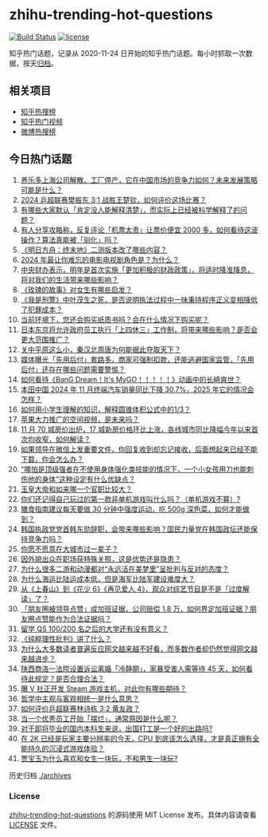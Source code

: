 # zhihu-trending-hot-questions

[![Build Status](https://github.com/justjavac/zhihu-trending-hot-questions/workflows/ci/badge.svg?branch=master)](https://github.com/justjavac/zhihu-trending-hot-questions/actions)
[![license](https://img.shields.io/github/license/justjavac/zhihu-trending-hot-questions)](https://github.com/justjavac/zhihu-trending-hot-questions/blob/master/LICENSE)

知乎热门话题，记录从 2020-11-24
日开始的知乎热门话题。每小时抓取一次数据，按天[归档](./archives)。

## 相关项目

- [知乎热搜榜](https://github.com/justjavac/zhihu-trending-top-search)
- [知乎热门视频](https://github.com/justjavac/zhihu-trending-hot-video)
- [微博热搜榜](https://github.com/justjavac/weibo-trending-hot-search)

## 今日热门话题

<!-- BEGIN -->
<!-- 最后更新时间 Tue Dec 17 2024 01:17:34 GMT+0800 (China Standard Time) -->

1. [养乐多上海公司解散、工厂停产，它在中国市场的竞争力如何？未来发展策略可能是什么？](https://www.zhihu.com/question/6477078418)
1. [2024 乒超联赛樊振东 3:1 战胜王楚钦，如何评价这场比赛？](https://www.zhihu.com/question/7030717661)
1. [有哪些大家默认「肯定没人能解释清楚」，而实际上已经被科学解释了的问题？](https://www.zhihu.com/question/263896133)
1. [有人分享攻略称，反复评论「机票太贵」让票价便宜 2000 多，如何看待这波操作？算法真能被「驯化」吗？](https://www.zhihu.com/question/6902414538)
1. [《明日方舟：终末地》二测版本改了哪些内容？](https://www.zhihu.com/question/6933226018)
1. [2024 年最让你难忘的电影电视剧角色是？为什么？](https://www.zhihu.com/question/6844583681)
1. [中央财办表示，明年是首次实施「更加积极的财政政策」，将适时降准降息，将对我们的生活带来哪些影响？](https://www.zhihu.com/question/7007111128)
1. [《玫瑰的故事》对女生有哪些启发？](https://www.zhihu.com/question/662337663)
1. [《我是刑警》中叶茂生之死，是否说明执法过程中一味秉持程序正义变相降低了犯罪成本？](https://www.zhihu.com/question/5803273094)
1. [当前环境下，您还会购买纸质书吗？会在什么情况下购买呢？](https://www.zhihu.com/question/6732147106)
1. [日本东京将允许政府员工执行「上四休三」工作制，将带来哪些影响？是否会更大范围推广？](https://www.zhihu.com/question/6979349938)
1. [关中平原这么小，秦汉北周唐为何能据此夺取天下？](https://www.zhihu.com/question/535482736)
1. [媒体曝光「先用后付」套路多，商家可强制扣款，还能逃避国家监管，「先用后付」还存在哪些问题需要警惕？](https://www.zhihu.com/question/6974968905)
1. [如何看待《BanG Dream！It's MyGO！！！！！》动画中的长崎爽世？](https://www.zhihu.com/question/620329076)
1. [本田中国 2024 年 11 月终端汽车销量同比下降 30.7%，2025 年它的情况会怎样？](https://www.zhihu.com/question/6165818169)
1. [如何用小学生理解的知识，解释圆锥体积公式中的1/3？](https://www.zhihu.com/question/5311934295)
1. [苹果大力推广的空间视频，是未来吗？](https://www.zhihu.com/question/6657599306)
1. [11 月 70 城房价出炉，17 城新房价格环比上涨，各线城市同比降幅今年以来首次均收窄，如何解读？](https://www.zhihu.com/question/6980969784)
1. [如果领导在微信上发重要文件，你回复收到却忘记接收，后面想起来已经不能下载，你会怎么办？](https://www.zhihu.com/question/6708252798)
1. [“哪怕是顶级强者在不使用身体强化类技能的情况下，一个小女孩用刀也能刺伤他的身体”这种设定有什么优缺点？](https://www.zhihu.com/question/660271372)
1. [玉皇大帝和如来哪一个官职比较大？](https://www.zhihu.com/question/477254084)
1. [你们还记得自己玩过的第一款非单机游戏叫什么吗？（单机游戏不算）?](https://www.zhihu.com/question/6164898017)
1. [膳食指南建议每天要做 30 分钟中强度运动，吃 500g 深色菜，如何才能做到？](https://www.zhihu.com/question/5823995674)
1. [韩国执政党党首韩东勋辞职，会带来哪些影响？国民力量党在韩国政坛还能保持竞争力吗？](https://www.zhihu.com/question/6980602034)
1. [你愿不愿意在大城市过一辈子？](https://www.zhihu.com/question/6912710464)
1. [因外貌出众在职场获特殊关照，这是优势还是隐患？](https://www.zhihu.com/question/6694643735)
1. [为什么很多二游和动漫都对“永远活在美梦里”呈批判与反对的态度？](https://www.zhihu.com/question/657610089)
1. [为什么海运比陆运成本低，但是海军比陆军建设难度大？](https://www.zhihu.com/question/667172326)
1. [从《上春山》到《花少 6》《再见爱人 4》，观众对综艺节目是不是「过度解读」了？](https://www.zhihu.com/question/6042974003)
1. [「朋友圈被领导点赞」成加班证据，公司赔偿 1.8 万，如何界定加班证据？朋友圈点赞能作为合法证据吗？](https://www.zhihu.com/question/6571845691)
1. [留学 QS 100/200 名之后的大学还有没有意义？](https://www.zhihu.com/question/6452565879)
1. [《纯粹理性批判》讲了什么？](https://www.zhihu.com/question/316417206)
1. [为什么大多数读者普遍反应网文越来越不好看，而多数作者却仍然觉得网文越来越进步？](https://www.zhihu.com/question/658697566)
1. [陕西商洛一法院设置诉讼离婚「冷静期」，家暴受害人需等待 45 天，如何看待此规定？是否合理合法？](https://www.zhihu.com/question/6906081514)
1. [曝 V 社正开发 Steam 游戏主机，对此你有哪些期待？](https://www.zhihu.com/question/6233097758)
1. [哲学中主观与客观相统一是什么意思？](https://www.zhihu.com/question/6133109612)
1. [如何评价乒超联赛林诗栋 3:2 黄友政？](https://www.zhihu.com/question/6945962818)
1. [当一个优秀员工开始「摆烂」，通常原因是什么呢？](https://www.zhihu.com/question/6525588433)
1. [对于即将毕业的国内本科生来说，出国打工是一个好的出路吗?](https://www.zhihu.com/question/6482143837)
1. [在 2K 已经是玩家主要分辨率的今天，CPU 到底该怎么选择，才是真正拥有全能持久的沉浸式游戏体验？](https://www.zhihu.com/question/6983626474)
1. [贾宝玉为什么喜欢和女生一块玩，不和男生一块玩?](https://www.zhihu.com/question/3996316119)

<!-- END -->

历史归档 [./archives](./archives)

### License

[zhihu-trending-hot-questions](https://github.com/justjavac/zhihu-trending-hot-questions)
的源码使用 MIT License 发布。具体内容请查看 [LICENSE](./LICENSE) 文件。
